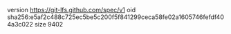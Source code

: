 version https://git-lfs.github.com/spec/v1
oid sha256:e5af2c488c725ec5be5c200f5f841299ceca58fe02a1605746fefdf404a3c022
size 9402
